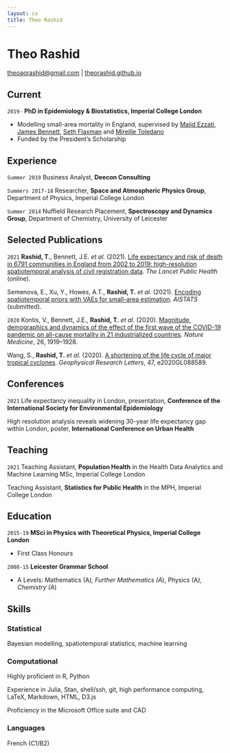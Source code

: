 ```yaml
---
layout: cv
title: Theo Rashid
---
```

# Theo Rashid
<!-- Physicist, Mathematician, Statistician. -->

<div id="webaddress">
<a href="mailto:theoaorashid@gmail.com">theoaorashid@gmail.com</a>
| <a href="https://theorashid.github.io">theorashid.github.io</a>
</div>


<!-- ## Currently

Standing on the shoulders of giants

### Specialized in

Laws of motion, gravitation, minting coins, disliking [Robert Hooke](http://en.wikipedia.org/wiki/Robert_Hooke)


### Research interests

Cooling, power series, optics, alchemy, planetary motions, apples. -->


## Current

`2019-`
__PhD in Epidemiology & Biostatistics, Imperial College London__
- Modelling small-area mortality in England, supervised by [Majid Ezzati](https://www.imperial.ac.uk/people/majid.ezzati), [James Bennett](https://www.imperial.ac.uk/people/umahx99), [Seth Flaxman](https://sethrf.com) and [Mireille Toledano](https://www.imperial.ac.uk/people/m.toledano)
- Funded by the President’s Scholarship


## Experience

`Summer 2019`
Business Analyst, __Deecon Consulting__

`Summers 2017-18`
Researcher, __Space and Atmospheric Physics Group__, Department of Physics, Imperial College London

`Summer 2014`
Nuffield Research Placement, __Spectroscopy and Dynamics Group__, Department of Chemistry, University of Leicester



## Selected Publications
`2021`
__Rashid, T.__, Bennett, J.E. _et al._ (2021). [Life expectancy and risk of death in 6791 communities in England from 2002 to 2019: high-resolution spatiotemporal analysis of civil registration data](https://www.thelancet.com/journals/lanpub/article/PIIS2468-2667(21)00205-X/fulltext). _The Lancet Public Health_ (online).

Semenova, E., Xu, Y., Howes, A.T., __Rashid, T.__ _et al._ (2021). [Encoding spatiotemporal priors with VAEs for small-area estimation](https://arxiv.org/abs/2110.10422). _AISTATS_ (submitted).

`2020`
Kontis, V., Bennett, J.E., __Rashid, T.__ _et al._ (2020). [Magnitude, demographics and dynamics of the effect of the first wave of the COVID-19 pandemic on all-cause mortality in 21 industrialized countries](https://www.nature.com/articles/s41591-020-1112-0). _Nature Medicine_, 26, 1919–1928.

Wang, S., __Rashid, T.__ _et al._ (2020). [A shortening of the life cycle of major tropical cyclones](https://agupubs.onlinelibrary.wiley.com/action/showCitFormats?doi=10.1029%2F2020GL088589). _Geophysical Research Letters_, 47, e2020GL088589.


<!-- A list is also available [online](https://theorashid.github.io/#publications) -->



## Conferences

`2021`
Life expectancy inequality in London, presentation, __Conference of the International Society for Environmental Epidemiology__

High resolution analysis reveals widening 30-year life expectancy gap within London, poster, __International Conference on Urban Health__


## Teaching

`2021`
Teaching Assistant, __Population Health__ in the Health Data Analytics and Machine Learning MSc, Imperial College London

Teaching Assistant, __Statistics for Public Health__ in the MPH, Imperial College London

## Education

`2015-19`
__MSci in Physics with Theoretical Physics, Imperial College London__
- First Class Honours

`2008-15`
__Leicester Grammar School__
- A Levels: Mathematics (A<sup>*</sup>), Further Mathematics (A<sup>*</sup>), Physics (A<sup>*</sup>), Chemistry (A<sup>*</sup>)
<!-- - GCSEs: 10 A<sup>*</sup>s including English. -->



## Skills
### Statistical
Bayesian modelling, spatiotemporal statistics, machine learning

### Computational
Highly proficient in R, Python

Experience in Julia, Stan, shell/ssh, git, high performance computing, LaTeX, Markdown, HTML, D3.js

Proficiency in the Microsoft Office suite and CAD

### Languages
French (C1/B2)



<!-- ### Footer

References on request. Last updated: July 2021 -->


